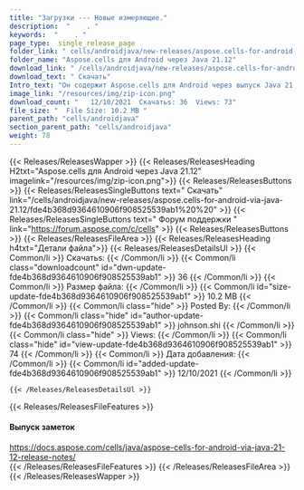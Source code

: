 ```yaml
---
title: "Загрузки --- Новые измеряющие." 
description:  "    . " 
keywords:  "    . " 
page_type:  single_release_page
folder_link: " cells/androidjava/new-releases/aspose.cells-for-android-via-java-21.12/"
folder_name: "Aspose.cells для Android через Java 21.12"
download_link: " /cells/androidjava/new-releases/aspose.cells-for-android-via-java-21.12/fde4b368d9364610906f908525539ab1"
download_text: " Скачать"
Intro_text: "Он содержит Aspose.cells для Android через выпуск Java 21.12."
image_link: "/resources/img/zip-icon.png"
download_count: "   12/10/2021  Скачатьs: 36  Views: 73"
file_size: "  File Size: 10.2 MB "
parent_path: "cells/androidjava"
section_parent_path: "cells/androidjava"
weight: 78
---
```


{{< Releases/ReleasesWapper >}}
  {{< Releases/ReleasesHeading H2txt="Aspose.cells для Android через Java 21.12" imagelink="/resources/img/zip-icon.png">}}
  {{< Releases/ReleasesButtons >}}
    {{< Releases/ReleasesSingleButtons text=" Скачать" link="/cells/androidjava/new-releases/aspose.cells-for-android-via-java-21.12/fde4b368d9364610906f908525539ab1%20%20" >}}
    {{< Releases/ReleasesSingleButtons text=" Форум поддержки " link="https://forum.aspose.com/c/cells" >}}
  {{< Releases/ReleasesButtons >}}
  {{< Releases/ReleasesFileArea >}}
    {{< Releases/ReleasesHeading h4txt="Детали файла">}}
    {{< Releases/ReleasesDetailsUl >}}
            {{< Common/li  >}} Скачатьs: {{< /Common/li >}} 
      {{< Common/li class="downloadcount" id="dwn-update-fde4b368d9364610906f908525539ab1" >}} 36 {{< /Common/li >}} 
      {{< Common/li  >}} Размер файла: {{< /Common/li >}} 
      {{< Common/li id="size-update-fde4b368d9364610906f908525539ab1" >}} 10.2 MB {{< /Common/li >}} 
      {{< Common/li  class="hide" >}} Posted By: {{< /Common/li >}} 
      {{< Common/li class="hide" id="author-update-fde4b368d9364610906f908525539ab1" >}} johnson.shi {{< /Common/li >}} 
      {{< Common/li class="hide"  >}} Views: {{< /Common/li >}} 
      {{< Common/li class="hide" id="view-update-fde4b368d9364610906f908525539ab1" >}} 74 {{< /Common/li >}} 
      {{< Common/li  >}} Дата добавления: {{< /Common/li >}} 
      {{< Common/li id="added-update-fde4b368d9364610906f908525539ab1" >}} 12/10/2021 {{< /Common/li >}} 

    {{< /Releases/ReleasesDetailsUl >}}

  {{< Releases/ReleasesFileFeatures >}}
      <h4>Выпуск заметок</h4><div><a href="https://docs.aspose.com/cells/java/aspose-cells-for-android-via-java-21-12-release-notes/">https://docs.aspose.com/cells/java/aspose-cells-for-android-via-java-21-12-release-notes/</a></div>
  {{< /Releases/ReleasesFileFeatures >}}
 {{< /Releases/ReleasesFileArea >}}
{{< /Releases/ReleasesWapper >}}



